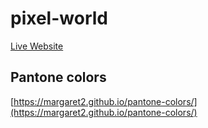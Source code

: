 # pixel-world

[Live Website](https://pxel.world)

## Pantone colors

[https://margaret2.github.io/pantone-colors/](https://margaret2.github.io/pantone-colors/)
